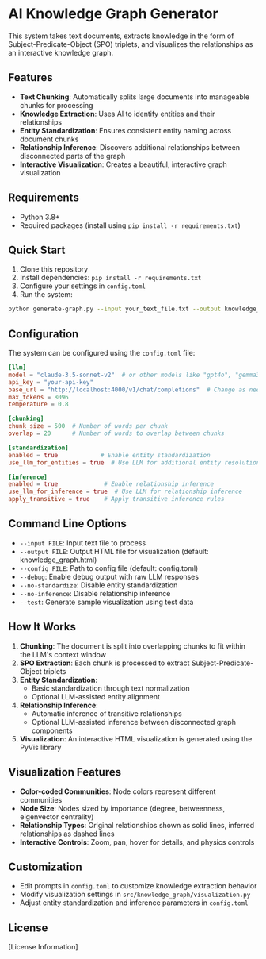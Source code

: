 # AI Knowledge Graph Generator

This system takes text documents, extracts knowledge in the form of Subject-Predicate-Object (SPO) triplets, and visualizes the relationships as an interactive knowledge graph.

## Features

- **Text Chunking**: Automatically splits large documents into manageable chunks for processing
- **Knowledge Extraction**: Uses AI to identify entities and their relationships
- **Entity Standardization**: Ensures consistent entity naming across document chunks
- **Relationship Inference**: Discovers additional relationships between disconnected parts of the graph
- **Interactive Visualization**: Creates a beautiful, interactive graph visualization

## Requirements

- Python 3.8+
- Required packages (install using `pip install -r requirements.txt`)

## Quick Start

1. Clone this repository
2. Install dependencies: `pip install -r requirements.txt`
3. Configure your settings in `config.toml`
4. Run the system:

```bash
python generate-graph.py --input your_text_file.txt --output knowledge_graph.html
```

## Configuration

The system can be configured using the `config.toml` file:

```toml
[llm]
model = "claude-3.5-sonnet-v2"  # or other models like "gpt4o", "gemma3"
api_key = "your-api-key"
base_url = "http://localhost:4000/v1/chat/completions"  # Change as needed
max_tokens = 8096
temperature = 0.8

[chunking]
chunk_size = 500  # Number of words per chunk
overlap = 20      # Number of words to overlap between chunks

[standardization]
enabled = true            # Enable entity standardization
use_llm_for_entities = true  # Use LLM for additional entity resolution

[inference]
enabled = true             # Enable relationship inference
use_llm_for_inference = true  # Use LLM for relationship inference
apply_transitive = true    # Apply transitive inference rules
```

## Command Line Options

- `--input FILE`: Input text file to process
- `--output FILE`: Output HTML file for visualization (default: knowledge_graph.html)
- `--config FILE`: Path to config file (default: config.toml)
- `--debug`: Enable debug output with raw LLM responses
- `--no-standardize`: Disable entity standardization
- `--no-inference`: Disable relationship inference
- `--test`: Generate sample visualization using test data

## How It Works

1. **Chunking**: The document is split into overlapping chunks to fit within the LLM's context window
2. **SPO Extraction**: Each chunk is processed to extract Subject-Predicate-Object triplets
3. **Entity Standardization**:
   - Basic standardization through text normalization
   - Optional LLM-assisted entity alignment
4. **Relationship Inference**:
   - Automatic inference of transitive relationships
   - Optional LLM-assisted inference between disconnected graph components
5. **Visualization**: An interactive HTML visualization is generated using the PyVis library

## Visualization Features

- **Color-coded Communities**: Node colors represent different communities
- **Node Size**: Nodes sized by importance (degree, betweenness, eigenvector centrality)
- **Relationship Types**: Original relationships shown as solid lines, inferred relationships as dashed lines
- **Interactive Controls**: Zoom, pan, hover for details, and physics controls

## Customization

- Edit prompts in `config.toml` to customize knowledge extraction behavior
- Modify visualization settings in `src/knowledge_graph/visualization.py`
- Adjust entity standardization and inference parameters in `config.toml`

## License

[License Information]